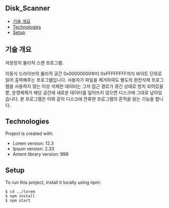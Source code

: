## Disk_Scanner
* [기술 개요](#기술-개요)
* [Technologies](#technologies)
* [Setup](#setup)

## 기술 개요
저장장치 물리적 스캔 프로그램. 

이동식 드라이브의 물리적 공간 0x00000000부터 0xFFFFFFFF까지 바이트 단위로 읽어 출력해주는 프로그램입니다. 사용자가 파일을 제거하여도 별도의 완전삭제 프로그램을 사용하지 않는 이상 삭제한 데이터는 그저 접근 경로가 끊긴 상태로 방치 되어있을 뿐, 운영체제가 해당 공간에 새로운 데이터를 덮어쓰지 않으면 디스크에 그대로 남아있습니다. 본 프로그램은 이와 같이 디스크에 잔류한 프로그램의 흔적을 읽는 기능을 합니다.

	
## Technologies
Project is created with:
* Lorem version: 12.3
* Ipsum version: 2.33
* Ament library version: 999
	
## Setup
To run this project, install it locally using npm:

```
$ cd ../lorem
$ npm install
$ npm start
```

